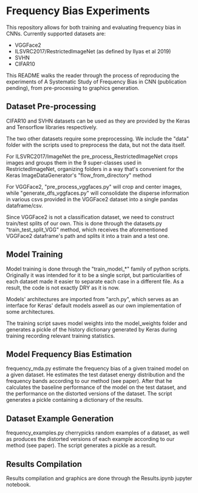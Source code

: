 # Frequency Bias Experiments
This repository allows for both training and evaluating frequency bias in CNNs.
Currently supported datasets are:

- VGGFace2
- ILSVRC2017/RestrictedImageNet (as defined by Ilyas et al 2019)
- SVHN
- CIFAR10

This README walks the reader through the process of reproducing the experiments of
A Systematic Study of Frequency Bias in CNN (publication pending), from pre-processing
to graphics generation.

## Dataset Pre-processing
CIFAR10 and SVHN datasets can be used as they are provided by the Keras and Tensorflow
libraries respectively.

The two other datasets require some preprocessing. We include the "data" folder with
the scripts used to preprocess the data, but not the data itself.

For ILSVRC2017/ImageNet the pre\_process\_RestrictedImageNet crops images and groups them
in the 9 super-classes used in RestrictedImageNet, organizing folders in a way that's
convenient for the Keras ImageDataGenerator's "flow\_from\_directory" method

For VGGFace2, "pre\_process\_vggfaces.py" will crop and center images, while "generate\_dfs\_vggfaces.py"
will consolidate the disperse information in various csvs provided in the VGGFace2 dataset into
a single pandas dataframe/csv.

Since VGGFace2 is not a classification dataset, we need to construct train/test splits
of our own. This is done through the datasets.py "train\_test\_split\_VGG" method, which receives
the aforementioned VGGFace2 dataframe's path and splits it into a train and a test one.

## Model Training
Model training is done through the "train\_model\_*" family of python scripts. Originally it
was intended for it to be a single script, but particularities of each dataset made it
easier to separate each case in a different file. As a result, the code is not exactly DRY
as it is now.

Models' architectures are imported from "arch.py", which serves as an interface for
Keras' default models aswell as our own implementation of some architectures.

The training script saves model weights into the model\_weights folder and generates a
pickle of the history dictionary generated by Keras during training recording relevant
training statistics.

## Model Frequency Bias Estimation
frequency\_mda.py estimate the frequency bias of a given trained model on a given dataset.
He estimates the test dataset energy distribution and the frequency bands according to
our method (see paper). After that he calculates the baseline performance of the model on
the test dataset, and the performance on the distorted versions of the dataset. The script
generates a pickle containing a dictionary of the results.

## Dataset Example Generation
frequency\_examples.py cherrypicks random examples of a dataset, as well as produces the
distorted versions of each example according to our method (see paper). The script
generates a pickle as a result.

## Results Compilation
Results compilation and graphics are done through the Results.ipynb jupyter notebook.
